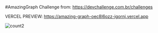 #AmazingGraph
Challenge from:  https://devchallenge.com.br/challenges

VERCEL PREVIEW: https://amazing-graph-oec8l6ozz-igornj.vercel.app

![count2](https://user-images.githubusercontent.com/78692995/116793278-3ffb8380-aa9c-11eb-9f9f-c4e298497a60.PNG)
